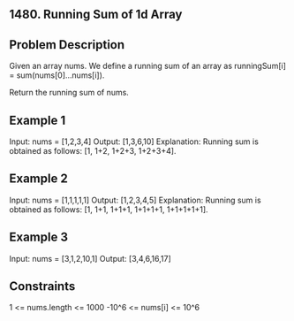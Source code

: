 ## 1480. Running Sum of 1d Array
## Problem Description

Given an array nums. We define a running sum of an array as runningSum[i] = sum(nums[0]…nums[i]).

Return the running sum of nums.

## Example 1

Input: nums = [1,2,3,4]
Output: [1,3,6,10]
Explanation: Running sum is obtained as follows: [1, 1+2, 1+2+3, 1+2+3+4].

## Example 2

Input: nums = [1,1,1,1,1]
Output: [1,2,3,4,5]
Explanation: Running sum is obtained as follows: [1, 1+1, 1+1+1, 1+1+1+1, 1+1+1+1+1].

## Example 3

Input: nums = [3,1,2,10,1]
Output: [3,4,6,16,17]

## Constraints

1 <= nums.length <= 1000
-10^6 <= nums[i] <= 10^6